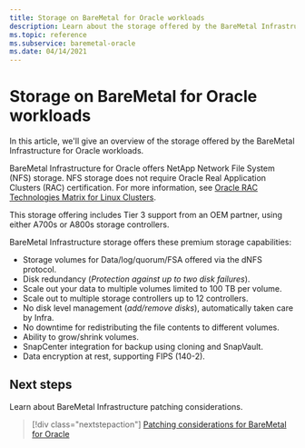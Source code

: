 ```yaml
---
title: Storage on BareMetal for Oracle workloads
description: Learn about the storage offered by the BareMetal Infrastructure for Oracle workloads.
ms.topic: reference
ms.subservice: baremetal-oracle
ms.date: 04/14/2021
---
```


# Storage on BareMetal for Oracle workloads

In this article, we'll give an overview of the storage offered by the BareMetal Infrastructure for Oracle workloads.

BareMetal Infrastructure for Oracle offers NetApp Network File System (NFS) storage. NFS storage does not require Oracle Real Application Clusters (RAC) certification. For more information, see [Oracle RAC Technologies Matrix for Linux Clusters](https://www.oracle.com/database/technologies/tech-generic-linux-new.html).

This storage offering includes Tier 3 support from an OEM partner, using either A700s or A800s storage controllers.

BareMetal Infrastructure storage offers these premium storage capabilities:

- Storage volumes for Data/log/quorum/FSA offered via the dNFS protocol.
- Disk redundancy (*Protection against up to two disk failures*).
- Scale out your data to multiple volumes limited to 100 TB per volume.
- Scale out to multiple storage controllers up to 12 controllers.
- No disk level management (*add/remove disks*), automatically taken care by Infra.
- No downtime for redistributing the file contents to different volumes.
- Ability to grow/shrink volumes.
- SnapCenter integration for backup using cloning and SnapVault.
- Data encryption at rest, supporting FIPS (140-2).

## Next steps

Learn about BareMetal Infrastructure patching considerations.

> [!div class="nextstepaction"]
> [Patching considerations for BareMetal for Oracle](oracle-baremetal-patching.md)

